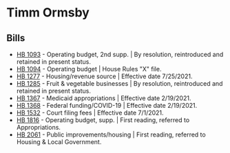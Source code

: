 # Timm Ormsby
## Bills
* [HB 1093](/bill/2021-22/hb/1093/) - Operating budget, 2nd supp. | By resolution, reintroduced and retained in present status.
* [HB 1094](/bill/2021-22/hb/1094/) - Operating budget | House Rules "X" file.
* [HB 1277](/bill/2021-22/hb/1277/) - Housing/revenue source | Effective date 7/25/2021.
* [HB 1285](/bill/2021-22/hb/1285/) - Fruit & vegetable businesses | By resolution, reintroduced and retained in present status.
* [HB 1367](/bill/2021-22/hb/1367/) - Medicaid appropriations | Effective date 2/19/2021.
* [HB 1368](/bill/2021-22/hb/1368/) - Federal funding/COVID-19 | Effective date 2/19/2021.
* [HB 1532](/bill/2021-22/hb/1532/) - Court filing fees | Effective date 7/1/2021.
* [HB 1816](/bill/2021-22/hb/1816/) - Operating budget, supp. | First reading, referred to Appropriations.
* [HB 2061](/bill/2021-22/hb/2061/) - Public improvements/housing | First reading, referred to Housing & Local Government.
